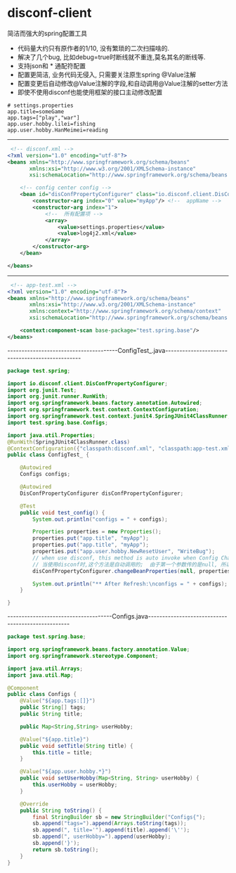 # disconf-client
简洁而强大的spring配置工具
*  代码量大约只有原作者的1/10, 没有繁琐的二次扫描啥的.
*  解决了几个bug, 比如debug=true时断线就不重连,莫名其名的断线等.
*  支持json和 * 通配符配置
*  配置更简洁, 业务代码无侵入, 只需要关注原生spring @Value注解
*  配置变更后自动修改@Value注解的字段,和自动调用@Value注解的setter方法
*  即使不使用disconf也能使用框架的接口主动修改配置

``` properties
# settings.properties
app.title=someGame
app.tags=["play","war"]
app.user.hobby.lilei=fishing
app.user.hobby.HanMeimei=reading
```
-----------------------------------------------------------------------
```xml
 <!-- disconf.xml -->
<?xml version="1.0" encoding="utf-8"?>
<beans xmlns="http://www.springframework.org/schema/beans"
       xmlns:xsi="http://www.w3.org/2001/XMLSchema-instance"
       xsi:schemaLocation="http://www.springframework.org/schema/beans http://www.springframework.org/schema/beans/spring-beans-2.5.xsd">

    <!-- config center config -->
    <bean id="disConfPropertyConfigurer" class="io.disconf.client.DisConfPropertyConfigurer">
        <constructor-arg index="0" value="myApp"/> <!--  appName -->
        <constructor-arg index="1">
            <!--  所有配置项 -->
            <array>
                <value>settings.properties</value>
                <value>log4j2.xml</value>
            </array>
        </constructor-arg>
    </bean>

</beans>
```
---------------------------------------------------------------------------------------
``` xml
 <!-- app-test.xml -->
<?xml version="1.0" encoding="utf-8"?>
<beans xmlns="http://www.springframework.org/schema/beans"
       xmlns:xsi="http://www.w3.org/2001/XMLSchema-instance"
       xmlns:context="http://www.springframework.org/schema/context"
       xsi:schemaLocation="http://www.springframework.org/schema/beans http://www.springframework.org/schema/beans/spring-beans-2.5.xsd http://www.springframework.org/schema/context http://www.springframework.org/schema/context/spring-context.xsd">

    <context:component-scan base-package="test.spring.base"/>
</beans>
```
---------------------------------------ConfigTest_.java------------------------------------------------
```java
package test.spring;

import io.disconf.client.DisConfPropertyConfigurer;
import org.junit.Test;
import org.junit.runner.RunWith;
import org.springframework.beans.factory.annotation.Autowired;
import org.springframework.test.context.ContextConfiguration;
import org.springframework.test.context.junit4.SpringJUnit4ClassRunner;
import test.spring.base.Configs;

import java.util.Properties;
@RunWith(SpringJUnit4ClassRunner.class)
@ContextConfiguration({"classpath:disconf.xml", "classpath:app-test.xml"})
public class ConfigTest_ {

    @Autowired
    Configs configs;

    @Autowired
    DisConfPropertyConfigurer disConfPropertyConfigurer;

    @Test
    public void test_config() {
        System.out.println("configs = " + configs);

        Properties properties = new Properties();
        properties.put("app.title", "myApp");
        properties.put("app.title", "myApp");
        properties.put("app.user.hobby.NewResetUser", "WriteBug");
        // when use disconf, this method is auto invoke when Config Changed
        // 当使用disconf时,这个方法是自动调用的;  由于第一个参数传的是null, 所以这里是重置
        disConfPropertyConfigurer.changeBeanProperties(null, properties);

        System.out.println("** After Refresh:\nconfigs = " + configs);
    }

}
```
-------------------------------------Configs.java--------------------------------------------------
``` java
package test.spring.base;

import org.springframework.beans.factory.annotation.Value;
import org.springframework.stereotype.Component;

import java.util.Arrays;
import java.util.Map;

@Component
public class Configs {
    @Value("${app.tags:[]}")
    public String[] tags;
    public String title;

    public Map<String,String> userHobby;

    @Value("${app.title}")
    public void setTitle(String title) {
        this.title = title;
    }

    @Value("${app.user.hobby.*}")
    public void setUserHobby(Map<String, String> userHobby) {
        this.userHobby = userHobby;
    }

    @Override
    public String toString() {
        final StringBuilder sb = new StringBuilder("Configs{");
        sb.append("tags=").append(Arrays.toString(tags));
        sb.append(", title='").append(title).append('\'');
        sb.append(", userHobby=").append(userHobby);
        sb.append('}');
        return sb.toString();
    }
}

```

